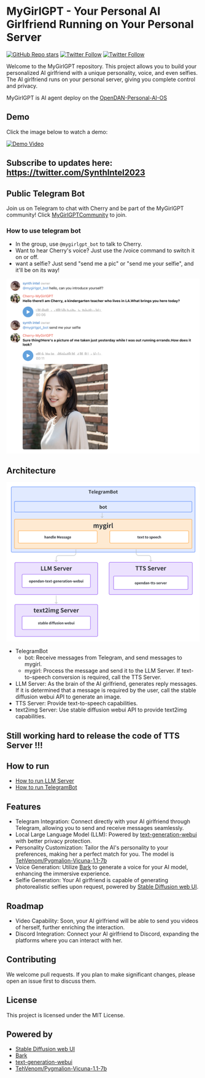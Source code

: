 # MyGirlGPT - Your Personal AI Girlfriend Running on Your Personal Server
[![GitHub Repo stars](https://img.shields.io/github/stars/Synthintel0/MyGirlGPT?style=social)](https://github.com/Synthintel0/MyGirlGPT/stargazers)
[![Twitter Follow](https://img.shields.io/twitter/follow/SynthIntel2023?style=social)](https://twitter.com/SynthIntel2023)
[![Twitter Follow](https://img.shields.io/twitter/follow/MyGirlGPT?style=social)](https://twitter.com/MyGirlGPT)

Welcome to the MyGirlGPT repository. This project allows you to build your personalized AI girlfriend with a unique personality, voice, and even selfies. The AI girlfriend runs on your personal server, giving you complete control and privacy.

MyGirlGPT is AI agent deploy on the [OpenDAN-Personal-AI-OS](https://github.com/fiatrete/OpenDAN-Personal-AI-OS)

## Demo
Click the image below to watch a demo:

[![Demo Video](http://img.youtube.com/vi/GlDwTl__UDs/0.jpg)](https://www.youtube.com/watch?v=GlDwTl__UDs "Demo Video")

## Subscribe to updates here: https://twitter.com/SynthIntel2023

## Public Telegram Bot
Join us on Telegram to chat with Cherry and be part of the MyGirlGPT community! Click [MyGirlGPTCommunity](https://t.me/MyGirlGPTCommunity) to join.

### How to use telegram bot
- In the group, use `@mygirlgpt_bot` to talk to Cherry. 
- Want to hear Cherry's voice? Just use the /voice command to switch it on or off.
- want a selfie? Just send  "send me a pic" or "send me your selfie", and it'll be on its way!

![chat example](imgs/chat.png)

## Architecture
![Architecture](imgs/architecture.png)

- TelegramBot
  - bot: Receive messages from Telegram, and send messages  to mygirl.
  - mygirl: Process the message and send it to the LLM Server. If text-to-speech conversion is required, call the TTS Server.
- LLM Server: As the brain of the AI girlfriend, generates reply messages. If it is determined that a message is required by the user, call the stable diffusion webui API to generate an image.
- TTS Server: Provide text-to-speech capabilities.
- text2img Server: Use stable diffusion webui API to provide text2img capabilities.

## Still working hard to release the code of TTS Server !!!

## How to run
- [How to run LLM Server](docs/LLM.md)
- [How to run TelegramBot](TelegramBot/README.md)

## Features
* Telegram Integration: Connect directly with your AI girlfriend through Telegram, allowing you to send and receive messages seamlessly.
* Local Large Language Model (LLM): Powered by [text-generation-webui](https://github.com/oobabooga/text-generation-webui) with better privacy protection.
* Personality Customization: Tailor the AI's personality to your preferences, making her a perfect match for you.
The model is [TehVenom/Pygmalion-Vicuna-1.1-7b](https://huggingface.co/TehVenom/Pygmalion-Vicuna-1.1-7b)
* Voice Generation: Utilize [Bark](https://github.com/suno-ai/bark) to generate a voice for your AI model, enhancing the immersive experience.
* Selfie Generation: Your AI girlfriend is capable of generating photorealistic selfies upon request, powered by [Stable Diffusion web UI](https://github.com/AUTOMATIC1111/stable-diffusion-webui).

## Roadmap
* Video Capability: Soon, your AI girlfriend will be able to send you videos of herself, further enriching the interaction.
* Discord Integration: Connect your AI girlfriend to Discord, expanding the platforms where you can interact with her.

## Contributing
We welcome pull requests. If you plan to make significant changes, please open an issue first to discuss them.

## License
This project is licensed under the MIT License.

## Powered by
- [Stable Diffusion web UI](https://github.com/AUTOMATIC1111/stable-diffusion-webui)
- [Bark](https://github.com/suno-ai/bark)
- [text-generation-webui](https://github.com/oobabooga/text-generation-webui)
- [TehVenom/Pygmalion-Vicuna-1.1-7b](https://huggingface.co/TehVenom/Pygmalion-Vicuna-1.1-7b)